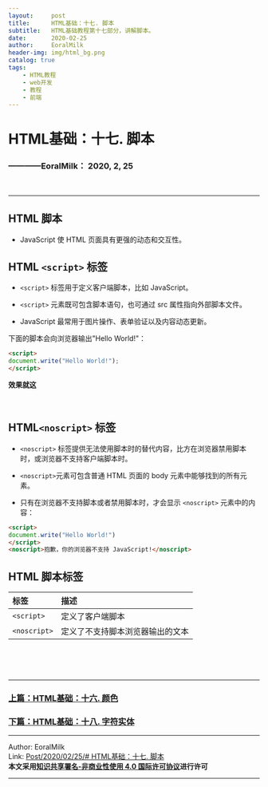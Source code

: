 ```yaml
---
layout:     post                    
title:      HTML基础：十七. 脚本     
subtitle:   HTML基础教程第十七部分，讲解脚本。
date:       2020-02-25           
author:     EoralMilk             
header-img: img/html_bg.png    
catalog: true                    
tags:        
    - HTML教程
    - web开发
    - 教程
    - 前端
---
```



# HTML基础：十七. 脚本
### ————EoralMilk： 2020, 2, 25
<br/>  

---
## HTML 脚本

- JavaScript 使 HTML 页面具有更强的动态和交互性。

## HTML `<script>` 标签

- `<script>` 标签用于定义客户端脚本，比如 JavaScript。

- `<script>` 元素既可包含脚本语句，也可通过 src 属性指向外部脚本文件。

- JavaScript 最常用于图片操作、表单验证以及内容动态更新。

下面的脚本会向浏览器输出"Hello World!"：

```html
<script>
document.write("Hello World!");
</script>
```
**效果就这**

<script>
document.write("Hello World!");
</script>

<br/>


## HTML`<noscript>` 标签

- `<noscript>` 标签提供无法使用脚本时的替代内容，比方在浏览器禁用脚本时，或浏览器不支持客户端脚本时。

- `<noscript>`元素可包含普通 HTML 页面的 body 元素中能够找到的所有元素。

- 只有在浏览器不支持脚本或者禁用脚本时，才会显示 `<noscript>` 元素中的内容：

```html
<script>
document.write("Hello World!")
</script>
<noscript>抱歉，你的浏览器不支持 JavaScript!</noscript>
```

## HTML 脚本标签

标签	|描述
:---|:---
`<script>`|定义了客户端脚本
`<noscript>`|定义了不支持脚本浏览器输出的文本


<br/>  
<br/>
<br/>

---  
### [上篇：HTML基础：十六. 颜色](https://eoralmilk.github.io/2020/02/25/HTML%E5%9F%BA%E7%A1%80-%E5%8D%81%E5%85%AD/)
### [下篇：HTML基础：十八. 字符实体]()


---  

Author: EoralMilk  
Link: [Post/2020/02/25/# HTML基础：十七. 脚本](https://eoralmilk.github.io/2020/02/25/HTML%E5%9F%BA%E7%A1%80-%E5%8D%81%E4%B8%83/)   
**本文采用[知识共享署名-非商业性使用 4.0 国际许可协议](https://creativecommons.org/licenses/by-nc-sa/4.0/)进行许可**  

---